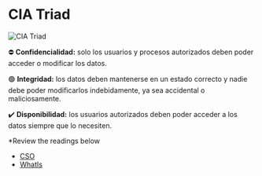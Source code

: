 # CIA Triad
![CIA Triad](https://user-images.githubusercontent.com/111929312/201793230-f09f2fd6-d8a9-4a77-88cd-d73dac9c32cd.jpg)

:no_entry: **Confidencialidad:** solo los usuarios y procesos autorizados deben poder acceder o modificar los datos.

:green_circle: **Integridad:** los datos deben mantenerse en un estado correcto y nadie debe poder modificarlos indebidamente, ya sea accidental o maliciosamente.

:heavy_check_mark: **Disponibilidad:** los usuarios autorizados deben poder acceder a los datos siempre que lo necesiten.

*Review the readings below
- [CSO](https://www.csoonline.com/article/3519908/the-cia-triad-definition-components-and-examples.html)
- [WhatIs](https://www.techtarget.com/whatis/definition/Confidentiality-integrity-and-availability-CIA)
